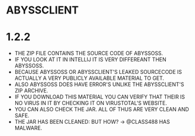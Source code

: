 # ABYSSCLIENT
# 1.2.2
- THE ZIP FILE CONTAINS THE SOURCE CODE OF ABYSSOSS.
- IF YOU LOOK AT IT IN INTELLIJ IT IS VERY DIFFEREANT THEN ABYSSOSS.
- BECAUSE ABYSSOSS OR ABYSSCLIENT'S LEAKED SOURCECODE IS ACTUALLY A VERY PUBLICLY AVAILABLE MATERIAL TO GET.
- ALSO ABYSSOSS DOES HAVE ERROR'S UNLIKE THE ABYSSCLIENT'S ZIP ARCHIVE.
- IF YOU DOWNLOAD THIS MATERIAL YOU CAN VERIFY THAT THEIR IS NO VIRUS IN IT BY CHECKING IT ON VIRUSTOTAL'S WEBSITE.
- YOU CAN ALSO CHECK THE JAR. ALL OF THUS ARE VERY CLEAN AND SAFE.
- THE JAR HAS BEEN CLEANED: BUT HOW? -> @CLASS488 HAS MALWARE.


